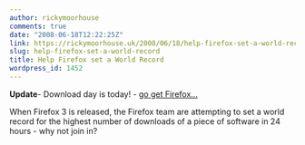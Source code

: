 ```yaml
---
author: rickymoorhouse
comments: true
date: "2008-06-18T12:22:25Z"
link: https://rickymoorhouse.uk/2008/06/18/help-firefox-set-a-world-record/
slug: help-firefox-set-a-world-record
title: Help Firefox set a World Record
wordpress_id: 1452
---
```


**Update**- Download day is today! - [go get Firefox...](http://www.spreadfirefox.com/node&id=225247&t=264)




[](http://www.spreadfirefox.com/node&id=225247&t=264)




When Firefox 3 is released, the Firefox team are attempting to set a world record for the highest number of downloads of a piece of software in 24 hours - why not join in?
